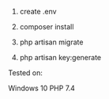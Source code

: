 1. create .env

2. composer install

3. php artisan migrate

4. php artisan key:generate




Tested on: 

Windows 10
PHP 7.4

